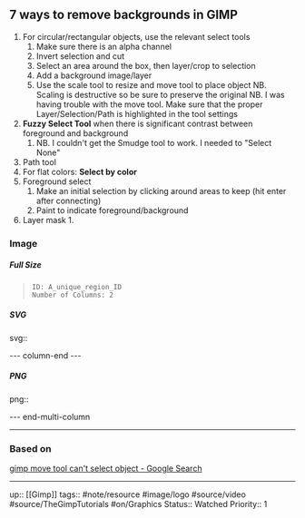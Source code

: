 ## 7 ways to remove backgrounds in GIMP

1. For circular/rectangular objects, use the relevant select tools
	1. Make sure there is an alpha channel
	2. Invert selection and cut
	3. Select an area around the box, then layer/crop to selection
	4. Add a background image/layer
	5. Use the scale tool to resize and move tool to place object
		NB. Scaling is destructive so be sure to preserve the original 
		NB. I was having trouble with the move tool. Make sure that the proper Layer/Selection/Path is highlighted in the tool settings
2. __Fuzzy Select Tool__ when there is significant contrast between foreground and background
	1. NB. I couldn't get the Smudge tool to work. I needed to "Select None"
3. Path tool
4. For flat colors: __Select by color__
5. Foreground select
	1. Make an initial selection by clicking around areas to keep (hit enter after connecting)
	2. Paint to indicate foreground/background
6. Layer mask
	1. 

### Image

##### Full Size

> ```start-multi-column  
> ID: A_unique_region_ID  
> Number of Columns: 2
> ```


##### SVG

svg:: 

--- column-end ---  

##### PNG

png:: 

--- end-multi-column  

---
### Based on

[gimp move tool can't select object - Google Search](https://www.google.com/search?q=gimp+move+tool+can%27t+select+object)

---

up:: [[Gimp]]
tags:: #note/resource #image/logo #source/video #source/TheGimpTutorials #on/Graphics 
Status:: Watched
Priority:: 1